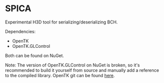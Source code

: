 # SPICA
Experimental H3D tool for serializing/deserializing BCH.

Dependencies:
- OpenTK
- OpenTK.GLControl

Both can be found on NuGet.

Note: The version of OpenTK.GLControl on NuGet is broken, so it's recommended to build it yourself from source and manually add a reference to the compiled library.
OpenTK git can be found [here](https://github.com/opentk/opentk).